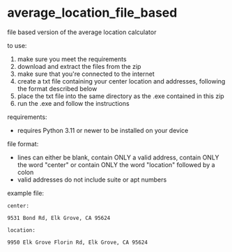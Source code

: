 # average_location_file_based
file based version of the average location calculator

to use: 
1. make sure you meet the requirements
2. download and extract the files from the zip
3. make sure that you're connected to the internet
4. create a txt file containing your center location and addresses, following the format described below
5. place the txt file into the same directory as the .exe contained in this zip
6. run the .exe and follow the instructions


requirements:
- requires Python 3.11 or newer to be installed on your device

file format:
- lines can either be blank, contain ONLY a valid address, contain ONLY the word "center" or contain ONLY the word "location" followed by a colon
- valid addresses do not include suite or apt numbers

example file:
```
center:

9531 Bond Rd, Elk Grove, CA 95624

location:

9950 Elk Grove Florin Rd, Elk Grove, CA 95624
```
